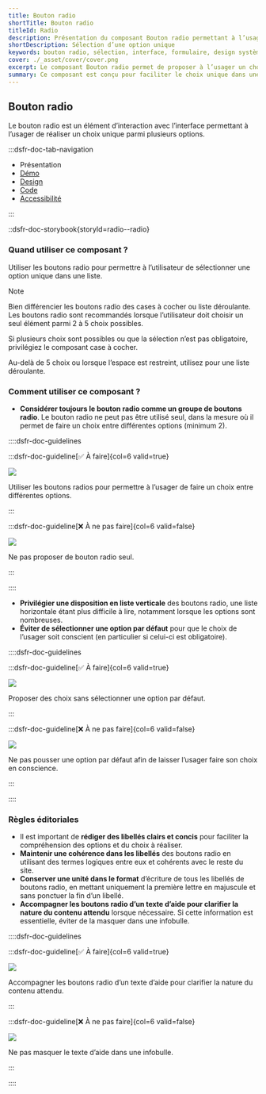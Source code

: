```yaml
---
title: Bouton radio
shortTitle: Bouton radio
titleId: Radio
description: Présentation du composant Bouton radio permettant à l’usager de sélectionner une option unique parmi un ensemble limité de choix.
shortDescription: Sélection d’une option unique
keywords: bouton radio, sélection, interface, formulaire, design système, DSFR, accessibilité, choix unique
cover: ./_asset/cover/cover.png
excerpt: Le composant Bouton radio permet de proposer à l’usager un choix unique parmi plusieurs options. Il est recommandé pour les listes de 2 à 5 éléments maximum.
summary: Ce composant est conçu pour faciliter le choix unique dans une interface, en particulier dans les formulaires. Il offre différentes dispositions et variations, y compris des versions enrichies avec pictogrammes. Il s’utilise en groupe, avec des libellés clairs et une hiérarchie visuelle cohérente. L’intégration respecte des règles d’ergonomie, d’accessibilité et d’uniformité éditoriale.
---
```


## Bouton radio

Le bouton radio est un élément d’interaction avec l’interface permettant à l’usager de réaliser un choix unique parmi plusieurs options.

:::dsfr-doc-tab-navigation

- Présentation
- [Démo](./demo/index.md)
- [Design](./design/index.md)
- [Code](./code/index.md)
- [Accessibilité](./accessibility/index.md)

:::

::dsfr-doc-storybook{storyId=radio--radio}

### Quand utiliser ce composant ?

Utiliser les boutons radio pour permettre à l’utilisateur de sélectionner une option unique dans une liste.

> [!NOTE]
> Bien différencier les boutons radio des cases à cocher ou liste déroulante. Les boutons radio sont recommandés lorsque l’utilisateur doit choisir un seul élément parmi 2 à 5 choix possibles.

Si plusieurs choix sont possibles ou que la sélection n’est pas obligatoire, privilégiez le composant case à cocher.

Au-delà de 5 choix ou lorsque l’espace est restreint, utilisez pour une liste déroulante.

### Comment utiliser ce composant ?

- **Considérer toujours le bouton radio comme un groupe de boutons radio**. Le bouton radio ne peut pas être utilisé seul, dans la mesure où il permet de faire un choix entre différentes options (minimum 2).

::::dsfr-doc-guidelines

:::dsfr-doc-guideline[✅ À faire]{col=6 valid=true}

![](./_asset/use/do-1.png)

Utiliser les boutons radios pour permettre à l’usager de faire un choix entre différentes options.

:::

:::dsfr-doc-guideline[❌ À ne pas faire]{col=6 valid=false}

![](./_asset/use/dont-1.png)

Ne pas proposer de bouton radio seul.

:::

::::


- **Privilégier une disposition en liste verticale** des boutons radio, une liste horizontale étant plus difficile à lire, notamment lorsque les options sont nombreuses.
- **Éviter de sélectionner une option par défaut** pour que le choix de l’usager soit conscient (en particulier si celui-ci est obligatoire).

::::dsfr-doc-guidelines

:::dsfr-doc-guideline[✅ À faire]{col=6 valid=true}

![](./_asset/use/do-2.png)

Proposer des choix sans sélectionner une option par défaut.

:::

:::dsfr-doc-guideline[❌ À ne pas faire]{col=6 valid=false}

![](./_asset/use/dont-2.png)

Ne pas pousser une option par défaut afin de laisser l’usager faire son choix en conscience.

:::

::::

### Règles éditoriales

- Il est important de **rédiger des libellés clairs et concis** pour faciliter la compréhension des options et du choix à réaliser.
- **Maintenir une cohérence dans les libellés** des boutons radio en utilisant des termes logiques entre eux et cohérents avec le reste du site.
- **Conserver une unité dans le format** d’écriture de tous les libellés de boutons radio, en mettant uniquement la première lettre en majuscule et sans ponctuer la fin d’un libellé.
- **Accompagner les boutons radio d’un texte d’aide pour clarifier la nature du contenu attendu** lorsque nécessaire. Si cette information est essentielle, éviter de la masquer dans une infobulle.

::::dsfr-doc-guidelines

:::dsfr-doc-guideline[✅ À faire]{col=6 valid=true}

![](./_asset/edit/do-1.png)

Accompagner les boutons radio d’un texte d’aide pour clarifier la nature du contenu attendu.

:::

:::dsfr-doc-guideline[❌ À ne pas faire]{col=6 valid=false}

![](./_asset/edit/dont-1.png)

Ne pas masquer le texte d’aide dans une infobulle.

:::

::::
